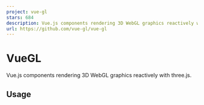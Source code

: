 ```yaml
---
project: vue-gl
stars: 684
description: Vue.js components rendering 3D WebGL graphics reactively with three.js
url: https://github.com/vue-gl/vue-gl
---
```


VueGL
=====

Vue.js components rendering 3D WebGL graphics reactively with three.js.

  

Usage
-----

<!-- Load scripts -->
<script src\="https://unpkg.com/vue"\></script\>
<script src\="https://unpkg.com/three"\></script\>
<script src\="https://unpkg.com/vue-gl"\></script\>

<!-- Define canvas and objects -->
<vgl-renderer id\="my-canvas"\>
  <template #scene\>
    <vgl-scene\>
      <vgl-mesh\>
        <template #geometry\>
          <vgl-sphere-geometry\></vgl-sphere-geometry\>
        </template\>
        <template #material\>
          <vgl-mesh-basic-material\></vgl-mesh-basic-material\>
        </template\>
      </vgl-mesh\>
    </vgl-scene\>
  </template\>
  <template #camera\>
    <vgl-perspective-camera position\="spherical" :position-radius\="5"\></vgl-perspective-camera\>
  </template\>
</vgl-renderer\>

<!-- Register components and start vue -->
<script\>
  new Vue({ el: "#my-canvas", components: VueGL });
</script\>

See the documentation for more information.

Available components
--------------------

Components reference shows a list of available core components. Example components reference also introduces additional components you can use immediately.

The list of components not implemented yet can be found at this project.

Contribution
------------

Are you interested in enhance this product? We're really glad and thanks a lot!  
See Contributing guidelines to get started.

### Code Contributors

This project exists thanks to all the people who contribute. \[Contribute\].

### Financial Contributors

Become a financial contributor and help us sustain our community. \[Contribute\]

#### Individuals

#### Organizations

Support this project with your organization. Your logo will show up here with a link to your website. \[Contribute\]

License
-------
